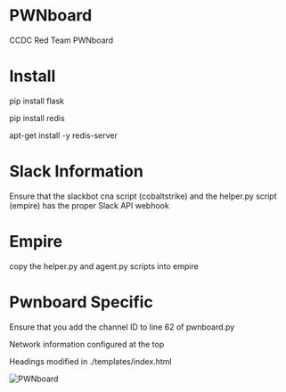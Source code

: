 # PWNboard
CCDC Red Team PWNboard

# Install
pip install flask

pip install redis

apt-get install -y redis-server

# Slack Information

Ensure that the slackbot cna script (cobaltstrike) and the helper.py script (empire) has the proper Slack API webhook 

# Empire

copy the helper.py and agent.py scripts into empire

# Pwnboard Specific

Ensure that you add the channel ID to line 62 of pwnboard.py

Network information configured at the top

Headings modified in ./templates/index.html

![PWNboard](https://raw.githubusercontent.com/ztgrace/pwnboard/master/img/PWNboard.png)

